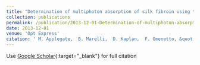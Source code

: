```yaml
---
title: "Determination of multiphoton absorption of silk fibroin using the Z-scan technique"
collection: publications
permalink: /publication/2013-12-01-Determination-of-multiphoton-absorption-of-silk-fibroin-using-the-Z-scan-technique
date: 2013-12-01
venue: 'Opt Express'
citation: ' M. Applegate,  B. Marelli,  D. Kaplan,  F. Omenetto, &quot;Determination of multiphoton absorption of silk fibroin using the Z-scan technique.&quot; Opt Express, 2013.'
---
```

Use [Google Scholar](https://scholar.google.com/scholar?q=Determination+of+multiphoton+absorption+of+silk+fibroin+using+the+Z+scan+technique){:target="_blank"} for full citation